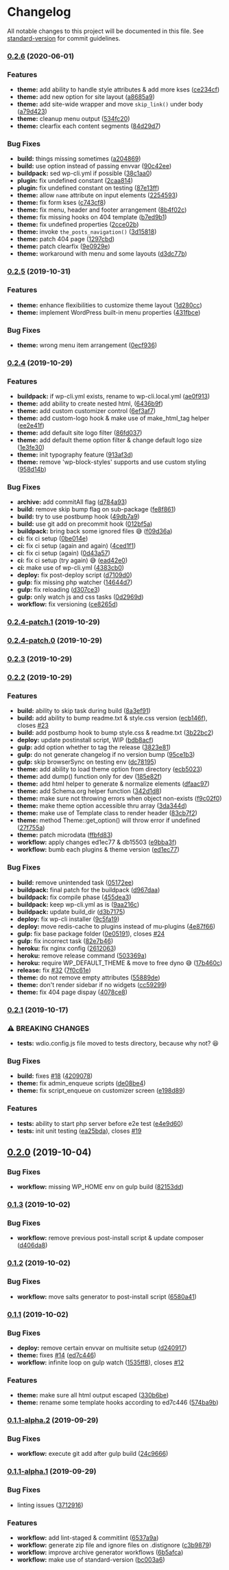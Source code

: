 # Changelog

All notable changes to this project will be documented in this file. See [standard-version](https://github.com/conventional-changelog/standard-version) for commit guidelines.

### [0.2.6](https://github.com/feryardiant/wpdev/compare/v0.2.5...v0.2.6) (2020-06-01)


### Features

* **theme:** add ability to handle style attributes & add more kses ([ce234cf](https://github.com/feryardiant/wpdev/commit/ce234cfcfb2e78333805f44365a6fefd81e75ef8))
* **theme:** add new option for site layout ([a8685a9](https://github.com/feryardiant/wpdev/commit/a8685a9a90afcd31031311d834400bb1822d6737))
* **theme:** add site-wide wrapper and move `skip_link()` under body ([a79d423](https://github.com/feryardiant/wpdev/commit/a79d423638c842a781f885b651199bf64613432e))
* **theme:** cleanup menu output ([534fc20](https://github.com/feryardiant/wpdev/commit/534fc2017519f4bcb2d30850e641e2be5bd027e5))
* **theme:** clearfix each content segments ([84d29d7](https://github.com/feryardiant/wpdev/commit/84d29d766f33d2cc3c4ad5f588de4bbc3c9cad77))


### Bug Fixes

* **build:** things missing sometimes ([a204869](https://github.com/feryardiant/wpdev/commit/a204869d1a8556b52e4bc4aea1e928be5efb8783))
* **build:** use option instead of passing envvar ([90c42ee](https://github.com/feryardiant/wpdev/commit/90c42ee2e5e9b3eaef5364ba6d4821988b00f39e))
* **buildpack:** sed wp-cli.yml if possible ([38c1aa0](https://github.com/feryardiant/wpdev/commit/38c1aa056784d0d9841e7d96bd37e584ac4c88a7))
* **plugin:** fix undefined constant ([2caa814](https://github.com/feryardiant/wpdev/commit/2caa8148384627530db7100a62d2e123441dd451))
* **plugin:** fix undefined constant on testing ([87e13ff](https://github.com/feryardiant/wpdev/commit/87e13ff69f5a29577da9ca2620746bbf021a1423))
* **theme:** allow `name` attribute on input elements ([2254593](https://github.com/feryardiant/wpdev/commit/22545933e0a0c3f2fcf619c995fc360f101531c7))
* **theme:** fix form kses ([c743cf8](https://github.com/feryardiant/wpdev/commit/c743cf8fc2b2a92660ce91d4acc7e93f39fbe463))
* **theme:** fix menu, header and footer arrangement ([8b4f02c](https://github.com/feryardiant/wpdev/commit/8b4f02cf609f8f3eac3155c540c136762ccbe486))
* **theme:** fix missing hooks on 404 template ([b7ed9b1](https://github.com/feryardiant/wpdev/commit/b7ed9b16ee6392b354d538a9212309fb3f69988d))
* **theme:** fix undefined properties ([2cce02b](https://github.com/feryardiant/wpdev/commit/2cce02b8d49f2cd59a075886c133df2c9a54216c))
* **theme:** invoke `the_posts_navigation()` ([3d15818](https://github.com/feryardiant/wpdev/commit/3d1581828600d6cb1a7dfee32521bc9f3713ec6b))
* **theme:** patch 404 page ([1297cbd](https://github.com/feryardiant/wpdev/commit/1297cbd84c67c6fe7259fdc1e6110bdf0f685154))
* **theme:** patch clearfix ([9e0929e](https://github.com/feryardiant/wpdev/commit/9e0929eb9d293c4bb85d8a6a4118be8efb6c768e))
* **theme:** workaround with menu and some layouts ([d3dc77b](https://github.com/feryardiant/wpdev/commit/d3dc77bb3c43f7c120ec76df23912d7f9972ccc0))

### [0.2.5](https://github.com/feryardiant/wpdev/compare/v0.2.4...v0.2.5) (2019-10-31)


### Features

* **theme:** enhance flexibilities to customize theme layout ([1d280cc](https://github.com/feryardiant/wpdev/commit/1d280cc3ea5bd0f9f57feed0334173126115edbb))
* **theme:** implement WordPress built-in menu properties ([431fbce](https://github.com/feryardiant/wpdev/commit/431fbce21f76628b4916ea2399b096dc0810db64))


### Bug Fixes

* **theme:** wrong menu item arrangement ([0ecf936](https://github.com/feryardiant/wpdev/commit/0ecf936206c9fb7877aa936cd4b23a0941a64957))

### [0.2.4](https://github.com/feryardiant/wpdev/compare/v0.2.4-patch.1...v0.2.4) (2019-10-29)


### Features

* **buildpack:** if wp-cli.yml exists, rename to wp-cli.local.yml ([ae0f913](https://github.com/feryardiant/wpdev/commit/ae0f9138c771939a3e1e682d7c8cdde230cdeab1))
* **theme:** add ability to create nested html, ([6436b9f](https://github.com/feryardiant/wpdev/commit/6436b9f3a2be954c2e4931aecbb0c5cbca06a107))
* **theme:** add custom customizer control ([6ef3af7](https://github.com/feryardiant/wpdev/commit/6ef3af77c7463839e0e525160f60ffad3e2b59de))
* **theme:** add custom-logo hook & make use of make_html_tag helper ([ee2e41f](https://github.com/feryardiant/wpdev/commit/ee2e41ff79bcdce5723834c8d0db02a4e663f93a))
* **theme:** add default site logo filter ([86fd037](https://github.com/feryardiant/wpdev/commit/86fd037e9716f96369d7e6a4959a5aa66327c767))
* **theme:** add default theme option filter & change default logo size ([1e3fe30](https://github.com/feryardiant/wpdev/commit/1e3fe30aa773d50dc7bb1d7c0cd1456af9fada09))
* **theme:** init typography feature ([913af3d](https://github.com/feryardiant/wpdev/commit/913af3d9288dd86a4bd666eed1ef223cd8b0db04))
* **theme:** remove 'wp-block-styles' supports and use custom styling ([958d14b](https://github.com/feryardiant/wpdev/commit/958d14ba68a328b31fe6f927b169df9bb9e26e79))


### Bug Fixes

* **archive:** add commitAll flag ([d784a93](https://github.com/feryardiant/wpdev/commit/d784a935cc2136fbb23e758a9bffcf4d99d58bdd))
* **build:** remove skip bump flag on sub-package ([fe8f861](https://github.com/feryardiant/wpdev/commit/fe8f8617944177291a0e070fdf2ebc4e5b6eb3dc))
* **build:** try to use postbump hook ([49db7a9](https://github.com/feryardiant/wpdev/commit/49db7a900822835dad1f8ea3c8a10dd35ab61a15))
* **build:** use git add on precommit hook ([012bf5a](https://github.com/feryardiant/wpdev/commit/012bf5a827ee97a6121221a6a372577be736cf86))
* **buildpack:** bring back some ignored files :sweat_smile: ([f09d36a](https://github.com/feryardiant/wpdev/commit/f09d36a712f4557bdea6f2a885e32ddde23d4d33))
* **ci:** fix ci setup ([0be014e](https://github.com/feryardiant/wpdev/commit/0be014eb77819f8c5e08ca55bfa093d9eef53759))
* **ci:** fix ci setup (again and again) ([4ced1f1](https://github.com/feryardiant/wpdev/commit/4ced1f16c098866e8ded4e355042782a36edcc09))
* **ci:** fix ci setup (again) ([0d43a57](https://github.com/feryardiant/wpdev/commit/0d43a575ce97cff34ac3744bb5bb0cf0cf6b74a4))
* **ci:** fix ci setup (try again) :sweat_smile: ([ead42e0](https://github.com/feryardiant/wpdev/commit/ead42e04131159408f128be50ca6abc1d6346d2f))
* **ci:** make use of wp-cli.yml ([4383cb0](https://github.com/feryardiant/wpdev/commit/4383cb05bd0669bffbb80a0f5ca621694e763530))
* **deploy:** fix post-deploy script ([d7109d0](https://github.com/feryardiant/wpdev/commit/d7109d09a6cc4d281d0b361320d5d19cf6bc7ea1))
* **gulp:** fix missing php watcher ([14644d7](https://github.com/feryardiant/wpdev/commit/14644d79c06b38c15b6889b614c1bb6693d6eafb))
* **gulp:** fix reloading ([d307ce3](https://github.com/feryardiant/wpdev/commit/d307ce35c06dfda0dfadbe9945229d058f3490ec))
* **gulp:** only watch js and css tasks ([0d2969d](https://github.com/feryardiant/wpdev/commit/0d2969d02d46ffa567e387f7fe12cefae6b6a1b6))
* **workflow:** fix versioning ([ce8265d](https://github.com/feryardiant/wpdev/commit/ce8265de30f2bb777220c734708834a37062b6ce))

### [0.2.4-patch.1](https://github.com/feryardiant/wpdev/compare/v0.2.4-patch.0...v0.2.4-patch.1) (2019-10-29)

### [0.2.4-patch.0](https://github.com/feryardiant/wpdev/compare/v0.2.3...v0.2.4-patch.0) (2019-10-29)

### [0.2.3](https://github.com/feryardiant/wpdev/compare/v0.2.2...v0.2.3) (2019-10-29)

### [0.2.2](https://github.com/feryardiant/wpdev/compare/v0.2.1...v0.2.2) (2019-10-29)


### Features

* **build:** ability to skip task during build ([8a3ef91](https://github.com/feryardiant/wpdev/commit/8a3ef91b985685194515eb68dece1f5e38f85e1f))
* **build:** add ability to bump readme.txt & style.css version ([ecb146f](https://github.com/feryardiant/wpdev/commit/ecb146f62d1b20726cf99ef8b127ee00a713fab5)), closes [#23](https://github.com/feryardiant/wpdev/issues/23)
* **build:** add postbump hook to bump style.css & readme.txt ([3b22bc2](https://github.com/feryardiant/wpdev/commit/3b22bc22634f721aeac7ad723abd751e7137dec3))
* **deploy:** update postinstall script, WIP ([bdb8acf](https://github.com/feryardiant/wpdev/commit/bdb8acf9c9d917592b8813bb2a11aaedab86f089))
* **gulp:** add option whether to tag the release ([3823e81](https://github.com/feryardiant/wpdev/commit/3823e81c032b611ac74a6424c55b33e45a14077a))
* **gulp:** do not generate changelog if no version bump ([95ce1b3](https://github.com/feryardiant/wpdev/commit/95ce1b3785b801f277576a5e25ba0074eb9ed1f6))
* **gulp:** skip browserSync on testing env ([dc78195](https://github.com/feryardiant/wpdev/commit/dc78195205fbacacbe271dc83a9803ba2c25f1f4))
* **theme:** add ability to load theme option from directory ([ecb5023](https://github.com/feryardiant/wpdev/commit/ecb5023b54f76c976c5ed43f24bc0634a810eeb2))
* **theme:** add dump() function only for dev ([185e82f](https://github.com/feryardiant/wpdev/commit/185e82fcc7e3407742b92baa2cba237f884c1b0c))
* **theme:** add html helper to generate & normalize elements ([dfaac97](https://github.com/feryardiant/wpdev/commit/dfaac97d4d061eabf4cff59c522c1f0430521891))
* **theme:** add Schema.org helper function ([342d1d8](https://github.com/feryardiant/wpdev/commit/342d1d81a0756d5ae8620c897b3070d0c0da0965))
* **theme:** make sure not throwing errors when object non-exists ([f9c02f0](https://github.com/feryardiant/wpdev/commit/f9c02f02f1d79aa85046ac8e41502b0f0148b70f))
* **theme:** make theme option accessible thru array ([3da344d](https://github.com/feryardiant/wpdev/commit/3da344d58d9109f63907576bd8ca0540b92a715f))
* **theme:** make use of Template class to render header ([83cb7f2](https://github.com/feryardiant/wpdev/commit/83cb7f274f12e9bbcfc9421bec5fe2ecdad48e82))
* **theme:** method Theme::get_option() will throw error if  undefined ([27f755a](https://github.com/feryardiant/wpdev/commit/27f755a1df53741db2f948f89f00d39774680aa0))
* **theme:** patch microdata ([ffbfd83](https://github.com/feryardiant/wpdev/commit/ffbfd837e194cd991dc94012e55f6140fe68405d))
* **workflow:** apply changes ed1ec77 & db15503 ([e9bba3f](https://github.com/feryardiant/wpdev/commit/e9bba3f06f8db5e3b1fd80e2a86fe5bcbe863fdf))
* **workflow:** bumb each plugins & theme version ([ed1ec77](https://github.com/feryardiant/wpdev/commit/ed1ec7768333f66cbb507c4aba5e0114281c17ef))


### Bug Fixes

* **build:** remove unintended task ([05172ee](https://github.com/feryardiant/wpdev/commit/05172eefb47b382a00da71cd48567d276c17a28d))
* **buildpack:** final patch for the buildpack ([d967daa](https://github.com/feryardiant/wpdev/commit/d967daa2d388a0eeae9dc4e1621be740de7ea2bd))
* **buildpack:** fix compile phase ([455dea3](https://github.com/feryardiant/wpdev/commit/455dea37eb07e5ac6dbff13aedcfba14aabbae22))
* **buildpack:** keep wp-cli.yml as is ([9aa216c](https://github.com/feryardiant/wpdev/commit/9aa216cfd60a2ac00441cdc2ee66f8d410078179))
* **buildpack:** update build_dir ([d3b7175](https://github.com/feryardiant/wpdev/commit/d3b71756e1bcd02f5efaf98da30e0a5fecda55a9))
* **deploy:** fix wp-cli installer ([9c5fa19](https://github.com/feryardiant/wpdev/commit/9c5fa19bcc48543f761724fec1e2bfe954a910e8))
* **deploy:** move redis-cache to plugins instead of mu-plugins ([4e87f66](https://github.com/feryardiant/wpdev/commit/4e87f66990bec1930c8933254f117114b87ec3ca))
* **gulp:** fix base package folder ([0e05191](https://github.com/feryardiant/wpdev/commit/0e051915ed248259139c384f1ebbde488f69a0c2)), closes [#24](https://github.com/feryardiant/wpdev/issues/24)
* **gulp:** fix incorrect task ([82e7b46](https://github.com/feryardiant/wpdev/commit/82e7b46083fd004df9617767fd6dc691c9c81b62))
* **heroku:** fix nginx config ([2612063](https://github.com/feryardiant/wpdev/commit/2612063287ae7da76aefbf48cbf715ad53deedc6))
* **heroku:** remove release command ([503369a](https://github.com/feryardiant/wpdev/commit/503369a841ba2958bf02429f7b04aee549444d26))
* **heroku:** require WP_DEFAULT_THEME & move to free dyno :sweat_smile: ([17b460c](https://github.com/feryardiant/wpdev/commit/17b460c858baaf699f9efcbbde21212e2f0872ef))
* **release:** fix [#32](https://github.com/feryardiant/wpdev/issues/32) ([7f0c61e](https://github.com/feryardiant/wpdev/commit/7f0c61ef6a299e9f0e0dbaaf07e05bfab20cf0b5))
* **theme:** do not remove empty attributes ([55889de](https://github.com/feryardiant/wpdev/commit/55889de51a40c7340c69bb85fa7bcd49c8f2ef00))
* **theme:** don't render sidebar if no widgets ([cc59299](https://github.com/feryardiant/wpdev/commit/cc59299f945c97d7376cd298065b051dbd9c1a37))
* **theme:** fix 404 page dispay ([4078ce8](https://github.com/feryardiant/wpdev/commit/4078ce83e69ff0c89567742c098259267a29abc0))

### [0.2.1](https://github.com/feryardiant/wpdev/compare/v0.2.0...v0.2.1) (2019-10-17)


### ⚠ BREAKING CHANGES

* **tests:** wdio.config.js file moved to tests directory, because why not? 😆

### Bug Fixes

* **build:** fixes [#18](https://github.com/feryardiant/wpdev/issues/18) ([4209078](https://github.com/feryardiant/wpdev/commit/4209078))
* **theme:** fix admin_enqueue scripts ([de08be4](https://github.com/feryardiant/wpdev/commit/de08be4))
* **theme:** fix script_enqueue on customizer screen ([e198d89](https://github.com/feryardiant/wpdev/commit/e198d89))


### Features

* **tests:** ability to start php server before e2e test ([e4e9d60](https://github.com/feryardiant/wpdev/commit/e4e9d60))
* **tests:** init unit testing ([ea25bda](https://github.com/feryardiant/wpdev/commit/ea25bda)), closes [#19](https://github.com/feryardiant/wpdev/issues/19)

## [0.2.0](https://github.com/feryardiant/wpdev/compare/v0.1.3...v0.2.0) (2019-10-04)


### Bug Fixes

* **workflow:** missing WP_HOME env on gulp build ([82153dd](https://github.com/feryardiant/wpdev/commit/82153dd))

### [0.1.3](https://github.com/feryardiant/wpdev/compare/v0.1.2...v0.1.3) (2019-10-02)


### Bug Fixes

* **workflow:** remove previous post-install script & update composer ([d406da8](https://github.com/feryardiant/wpdev/commit/d406da8))

### [0.1.2](https://github.com/feryardiant/wpdev/compare/v0.1.1...v0.1.2) (2019-10-02)


### Bug Fixes

* **workflow:** move salts generator to post-install script ([6580a41](https://github.com/feryardiant/wpdev/commit/6580a41))

### [0.1.1](https://github.com/feryardiant/wpdev/compare/v0.1.1-alpha.2...v0.1.1) (2019-10-02)


### Bug Fixes

* **deploy:** remove certain envvar on multisite setup ([d240917](https://github.com/feryardiant/wpdev/commit/d240917))
* **theme:** fixes [#14](https://github.com/feryardiant/wpdev/issues/14) ([ed7c446](https://github.com/feryardiant/wpdev/commit/ed7c446))
* **workflow:** infinite loop on gulp watch ([1535ff8](https://github.com/feryardiant/wpdev/commit/1535ff8)), closes [#12](https://github.com/feryardiant/wpdev/issues/12)


### Features

* **theme:** make sure all html output escaped ([330b6be](https://github.com/feryardiant/wpdev/commit/330b6be))
* **theme:** rename some template hooks according to ed7c446 ([574ba9b](https://github.com/feryardiant/wpdev/commit/574ba9b))

### [0.1.1-alpha.2](https://github.com/feryardiant/wpdev/compare/v0.1.1-alpha.1...v0.1.1-alpha.2) (2019-09-29)


### Bug Fixes

* **workflow:** execute git add after gulp build ([24c9666](https://github.com/feryardiant/wpdev/commit/24c9666))

### [0.1.1-alpha.1](https://github.com/feryardiant/wpdev/compare/v0.1.0...v0.1.1-alpha.1) (2019-09-29)


### Bug Fixes

* linting issues ([3712916](https://github.com/feryardiant/wpdev/commit/3712916))


### Features

* **workflow:** add lint-staged & commitlint ([6537a9a](https://github.com/feryardiant/wpdev/commit/6537a9a))
* **workflow:** generate zip file and ignore files on .distignore ([c3b9879](https://github.com/feryardiant/wpdev/commit/c3b9879))
* **workflow:** improve archive generator workflows ([6b5afca](https://github.com/feryardiant/wpdev/commit/6b5afca))
* **workflow:** make use of standard-version ([bc003a6](https://github.com/feryardiant/wpdev/commit/bc003a6))
